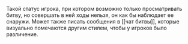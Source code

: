 Такой статус игрока, при котором возможно только просматривать битву, но совершать в ней ходы нельзя, он как бы наблюдает ее снаружи. Может также писать сообщения в [[чат битвы]], которые визуально помечаются другим стилем, чтобы у игроков было различение.
